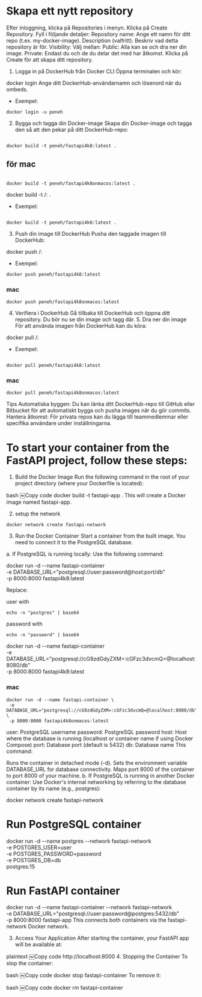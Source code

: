 # Skapa ett nytt repository

Efter inloggning, klicka på Repositories i menyn.
Klicka på Create Repository.
Fyll i följande detaljer:
Repository name: Ange ett namn för ditt repo (t.ex. my-docker-image).
Description (valfritt): Beskriv vad detta repository är för.
Visibility: Välj mellan:
Public: Alla kan se och dra ner din image.
Private: Endast du och de du delar det med har åtkomst.
Klicka på Create för att skapa ditt repository.

1. Logga in på DockerHub från Docker CLI
   Öppna terminalen och kör:

docker login
Ange ditt DockerHub-användarnamn och lösenord när du ombeds.

- Exempel:

```
docker login -u peneh
```

2. Bygga och tagga din Docker-image
   Skapa din Docker-image och tagga den så att den pekar på ditt DockerHub-repo:

```

docker build -t peneh/fastapi4k8:latest .
```

## för mac

```

docker build -t peneh/fastapi4k8onmacos:latest .
```

docker build -t <username>/<repository-name>:<tag> .

- Exempel:

```

docker build -t peneh/fastapi4k8:latest .
```

3. Push din image till DockerHub
   Pusha den taggade imagen till DockerHub:

docker push <username>/<repository-name>:<tag>

- Exempel:

```
docker push peneh/fastapi4k8:latest
```

### mac

```
docker push peneh/fastapi4k8onmacos:latest

```

4. Verifiera i DockerHub
   Gå tillbaka till DockerHub och öppna ditt repository.
   Du bör nu se din image och tagg där. 5. Dra ner din image
   För att använda imagen från DockerHub kan du köra:

docker pull <username>/<repository-name>:<tag>

- Exempel:

```

docker pull peneh/fastapi4k8:latest
```

### mac

```
docker pull peneh/fastapi4k8onmacos:latest

```

Tips
Automatiska byggen: Du kan länka ditt DockerHub-repo till GitHub eller Bitbucket för att automatiskt bygga och pusha images när du gör commits.
Hantera åtkomst: För privata repos kan du lägga till teammedlemmar eller specifika användare under inställningarna.

# To start your container from the FastAPI project, follow these steps:

1. Build the Docker Image
   Run the following command in the root of your project directory (where your Dockerfile is located):

bash
￼Copy code
docker build -t fastapi-app .
This will create a Docker image named fastapi-app.

2. setup the network

```
docker network create fastapi-network

```

3. Run the Docker Container
   Start a container from the built image. You need to connect it to the PostgreSQL database.

a. If PostgreSQL is running locally:
Use the following command:

docker run -d --name fastapi-container \
 -e DATABASE_URL="postgresql://user:password@host:port/db" \
 -p 8000:8000 fastapi4k8:latest

Replace:

user with

```
echo -n "postgres" | base64
```

password with

```
echo -n "password" | base64
```

docker run -d --name fastapi-container \
 -e DATABASE_URL="postgresql://cG9zdGdyZXM=:cGFzc3dvcmQ=@localhost:8080/db" \
 -p 8000:8000 fastapi4k8:latest

### mac

```
docker run -d --name fastapi-container \
 -e DATABASE_URL="postgresql://cG9zdGdyZXM=:cGFzc3dvcmQ=@localhost:8080/db" \
 -p 8000:8000 fastapi4k8onmacos:latest

```

user: PostgreSQL username
password: PostgreSQL password
host: Host where the database is running (localhost or container name if using Docker Compose)
port: Database port (default is 5432)
db: Database name
This command:

Runs the container in detached mode (-d).
Sets the environment variable DATABASE_URL for database connectivity.
Maps port 8000 of the container to port 8000 of your machine.
b. If PostgreSQL is running in another Docker container:
Use Docker's internal networking by referring to the database container by its name (e.g., postgres):

docker network create fastapi-network

# Run PostgreSQL container

docker run -d --name postgres --network fastapi-network \
 -e POSTGRES_USER=user \
 -e POSTGRES_PASSWORD=password \
 -e POSTGRES_DB=db \
 postgres:15

# Run FastAPI container

docker run -d --name fastapi-container --network fastapi-network \
 -e DATABASE_URL="postgresql://user:password@postgres:5432/db" \
 -p 8000:8000 fastapi-app
This connects both containers via the fastapi-network Docker network.

3. Access Your Application
   After starting the container, your FastAPI app will be available at:

plaintext
￼Copy code
http://localhost:8000 4. Stopping the Container
To stop the container:

bash
￼Copy code
docker stop fastapi-container
To remove it:

bash
￼Copy code
docker rm fastapi-container
